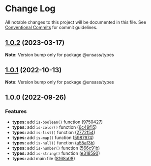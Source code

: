 # Change Log

All notable changes to this project will be documented in this file.
See [Conventional Commits](https://conventionalcommits.org) for commit guidelines.

## [1.0.2](https://github.com/unsass/unsass/compare/@unsass/types@1.0.1...@unsass/types@1.0.2) (2023-03-17)

**Note:** Version bump only for package @unsass/types






## [1.0.1](https://github.com/unsass/unsass/compare/@unsass/types@1.0.0...@unsass/types@1.0.1) (2022-10-13)

**Note:** Version bump only for package @unsass/types






## 1.0.0 (2022-09-26)


### Features

* **types:** add `is-boolean()` function ([9750427](https://github.com/unsass/unsass/commit/975042793ca9a8ade8c90d5553749225e52064fe))
* **types:** add `is-color()` function ([6c49f15](https://github.com/unsass/unsass/commit/6c49f151064468d6998ad1d48fcb113976323ac1))
* **types:** add `is-list()` function ([2772f54](https://github.com/unsass/unsass/commit/2772f54ffb10e9c91408c1a4311786bdfd67b5d8))
* **types:** add `is-map()` function ([5987974](https://github.com/unsass/unsass/commit/59879748b8ce5a3b9c1b3d7c7c0162d9e4dada38))
* **types:** add `is-null()` function ([a55af3b](https://github.com/unsass/unsass/commit/a55af3b0ba074a08c75220502d2f87c13a505639))
* **types:** add `is-number()` function ([566c91b](https://github.com/unsass/unsass/commit/566c91bf6f5e4708c2297aae80a95c069331f0a1))
* **types:** add `is-string()` function ([e318590](https://github.com/unsass/unsass/commit/e318590b0b38215ab6b0d6c4a49b35cbd382f498))
* **types:** add main file ([8168a08](https://github.com/unsass/unsass/commit/8168a08ab68cf3761048ff91ca8c8ec83f2367b2))
